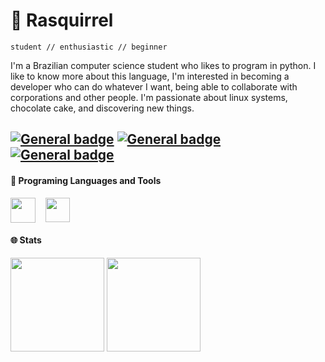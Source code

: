 
# 🍂 Rasquirrel
`student // enthusiastic // beginner`

I'm a Brazilian computer science student who likes to program in python. I like to know more about this language, I'm interested in becoming a developer who can do whatever I want, being able to collaborate with corporations and other people. I'm passionate about linux systems, chocolate cake, and discovering new things.

 [![General badge](https://img.shields.io/badge/ProtonMail-8B89CC?style=for-the-badge&logo=protonmail&logoColor=white)](jose-0A4@protonmail.com)
 [![General badge](https://img.shields.io/badge/Instagram-E4405F?style=for-the-badge&logo=instagram&logoColor=white)](https://www.instagram.com/meunomeeisac/)
 [![General badge](https://img.shields.io/badge/Codewars-B1361E?style=for-the-badge&logo=Codewars&logoColor=white)](https://www.codewars.com/users/Rasquirrel%20Cold%20Gray)
 ---
 #### 🧰 Programing Languages and Tools
<div style="display: inline_block">
 <img align="center" height="40px" src="https://cdn.jsdelivr.net/gh/devicons/devicon/icons/python/python-original.svg" />&nbsp &nbsp
 <img align="center" height="39px" src="https://user-images.githubusercontent.com/96674887/211145771-9c5cfe19-8111-4fd8-919a-f96adddfc8ab.svg" />
</div>

#### 🌐 Stats
<div>
 <img height="150cm" src="https://github-readme-stats.vercel.app/api?username=rasquirrel&theme=darkula&show_icons=true"/>
 <img height="150cm" src="https://github-readme-stats.vercel.app/api/top-langs/?username=rasquirrel&layout=compact&theme=darkula"/>
</div>
